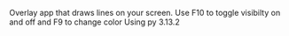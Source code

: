 Overlay app that draws lines on your screen. Use F10 to toggle visibilty on and off and F9 to change color
Using py 3.13.2